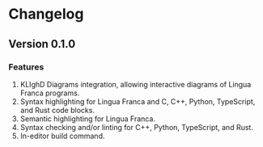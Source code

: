 # Changelog

## Version 0.1.0

### Features
1. KLIghD Diagrams integration, allowing interactive diagrams of Lingua Franca programs.
1. Syntax highlighting for Lingua Franca and C, C++, Python, TypeScript, and Rust code blocks.
1. Semantic highlighting for Lingua Franca.
1. Syntax checking and/or linting for C++, Python, TypeScript, and Rust.
1. In-editor build command.
